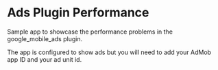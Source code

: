 # Ads Plugin Performance

Sample app to showcase the performance problems in the google_mobile_ads plugin.

The app is configured to show ads but you will need to add your AdMob app ID and your ad unit id.